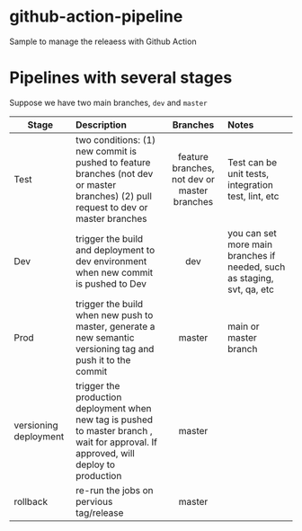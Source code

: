 # github-action-pipeline
Sample to manage the releaess with Github Action

# Pipelines with several stages

Suppose we have two main branches, `dev` and `master`

| Stage   |      Description      |  Branches | Notes |
|----------|:-------------|:-------------:|:-------------|
| Test  | two conditions: (1) new commit is pushed to feature branches (not dev or master branches) (2) pull request to dev or master branches| feature branches, not dev or master branches | Test can be unit tests, integration test, lint, etc |
| Dev |    trigger the build and deployment to dev environment when new commit is pushed to Dev  |  dev  | you can set more main branches if needed, such as staging, svt, qa, etc |
| Prod |    trigger the build when new push to master, generate a new semantic versioning tag and push it to the commit |  master  | main or master branch |
| versioning deployment |    trigger the production deployment when new tag is pushed to master branch , wait for approval. If approved, will deploy to production|  master  |  |
| rollback | re-run the jobs on pervious tag/release |  master  |  |

